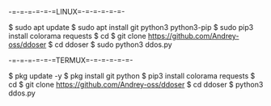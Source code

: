 -=-=-=-=-=-=LINUX=-=-=-=-=-=-

$ sudo apt update
$ sudo apt install git python3 python3-pip
$ sudo pip3 install colorama requests
$ cd
$ git clone https://github.com/Andrey-oss/ddoser
$ cd ddoser
$ sudo python3 ddos.py

-=-=-=-=-=-=TERMUX=-=-=-=-=-=-

$ pkg update -y
$ pkg install git python
$ pip3 install colorama requests
$ cd
$ git clone https://github.com/Andrey-oss/ddoser
$ cd ddoser
$ python3 ddos.py
